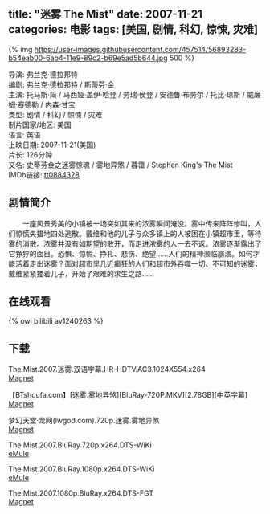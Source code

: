 title: "迷雾 The Mist"
date: 2007-11-21
categories: 电影
tags: [美国, 剧情, 科幻, 惊悚, 灾难]
---
{% img https://user-images.githubusercontent.com/457514/56893283-b54eab00-6ab4-11e9-89c2-b69e5ad5b644.jpg 500 %}

导演: 弗兰克·德拉邦特  
编剧: 弗兰克·德拉邦特 / 斯蒂芬·金  
主演: 托马斯·简 / 马西娅·盖伊·哈登 / 劳瑞·侯登 / 安德鲁·布劳尔 / 托比·琼斯 / 威廉姆·赛德勒 / 内森·甘宝  
类型: 剧情 / 科幻 / 惊悚 / 灾难  
制片国家/地区: 美国  
语言: 英语  
上映日期: 2007-11-21(美国)  
片长: 126分钟  
又名: 史蒂芬金之迷雾惊魂 / 雾地异煞 / 暮霭 / Stephen King's The Mist  
IMDb链接: [tt0884328](http://www.imdb.com/title/tt0884328)

## 剧情简介
　　一座风景秀美的小镇被一场突如其来的浓雾瞬间淹没。雾中传来阵阵惨叫，人们惊慌失措地四处逃散。戴维和他的儿子与众多镇上的人被困在小镇超市里，等待雾的消散。浓雾并没有如期望的散开，而走进浓雾的人一去不返。浓雾逐渐露出了它狰狞的面目。恐惧、惊慌、挣扎、悲伤、绝望……人们的精神濒临崩溃。如何才能活着走出迷雾？面对超市里几近癫狂的人们和超市外吞噬一切、不可知的迷雾，戴维紧紧搂着儿子，开始了艰难的求生之路……

## 在线观看
{% owl bilibili av1240263 %}

## 下载
The.Mist.2007.迷雾.双语字幕.HR-HDTV.AC3.1024X554.x264  
[Magnet](magnet:?xt=urn:btih:D695D21538646088F3D2333E154AB4D8A57DA31D)

【BTshoufa.com】\[迷雾.雾地异煞\]\[BluRay-720P.MKV\]\[2.78GB\]\[中英字幕\]  
[Magnet](magnet:?xt=urn:btih:96E408AC4CE787C93A7C1BE8827B38DD0572AFAF)

梦幻天堂·龙网(lwgod.com).720p.迷雾.雾地异煞  
[Magnet](magnet:?xt=urn:btih:69122645FA57089569CCCE3671399AF6CCE8E893)

The.Mist.2007.BluRay.720p.x264.DTS-WiKi  
[eMule](ed2k://|file|The.Mist.2007.BluRay.720p.x264.DTS-WiKi.mkv|7027834504|EB7C4F0BD011B087BD332F5FF021DF48|h=GTFQIILCSV6PCDUTKM7KNZIKVNQA3GZ4|/)

The.Mist.2007.BluRay.1080p.x264.DTS-WiKi  
[eMule](ed2k://|file|The.Mist.2007.BluRay.1080p.x264.DTS-WiKi.mkv|11704693531|1DCFB486D260069C175A982E3D142C9E|h=IPAEONW3EF4E3JJG6MAWKEVK5OCKF5NY|/)

The.Mist.2007.1080p.BluRay.x264.DTS-FGT  
[Magnet](magnet:?xt=urn:btih:5DB18F180113C7307B2BF0114BD4B91AD7226BC6)

